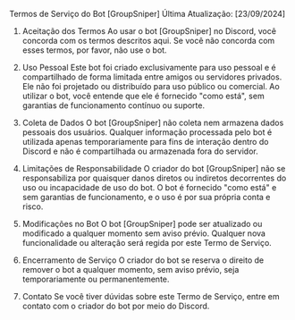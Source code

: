 Termos de Serviço do Bot [GroupSniper]
Última Atualização: [23/09/2024]

1. Aceitação dos Termos
Ao usar o bot [GroupSniper] no Discord, você concorda com os termos descritos aqui. Se você não concorda com esses termos, por favor, não use o bot.

2. Uso Pessoal
Este bot foi criado exclusivamente para uso pessoal e é compartilhado de forma limitada entre amigos ou servidores privados. Ele não foi projetado ou distribuído para uso público ou comercial. Ao utilizar o bot, você entende que ele é fornecido "como está", sem garantias de funcionamento contínuo ou suporte.

3. Coleta de Dados
O bot [GroupSniper] não coleta nem armazena dados pessoais dos usuários. Qualquer informação processada pelo bot é utilizada apenas temporariamente para fins de interação dentro do Discord e não é compartilhada ou armazenada fora do servidor.

4. Limitações de Responsabilidade
O criador do bot [GroupSniper] não se responsabiliza por quaisquer danos diretos ou indiretos decorrentes do uso ou incapacidade de uso do bot. O bot é fornecido "como está" e sem garantias de funcionamento, e o uso é por sua própria conta e risco.

5. Modificações no Bot
O bot [GroupSniper] pode ser atualizado ou modificado a qualquer momento sem aviso prévio. Qualquer nova funcionalidade ou alteração será regida por este Termo de Serviço.

6. Encerramento de Serviço
O criador do bot se reserva o direito de remover o bot a qualquer momento, sem aviso prévio, seja temporariamente ou permanentemente.

7. Contato
Se você tiver dúvidas sobre este Termo de Serviço, entre em contato com o criador do bot por meio do Discord.

